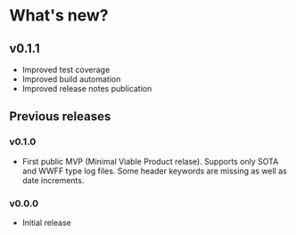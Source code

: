 # What's new?

## v0.1.1
* Improved test coverage
* Improved build automation
* Improved release notes publication

## Previous releases

### v0.1.0
* First public MVP (Minimal Viable Product relase). Supports only SOTA and WWFF type log files. Some header keywords are missing as well as date increments.

### v0.0.0
* Initial release
